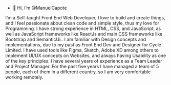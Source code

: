 - 👋 Hi, I’m @ManuelCapote


I’m a Self-taught Front End Web Developer, I love to build and create things, and I feel passionate about clean code and simple style, thus my love for Programming. I have strong experience in HTML, CSS, and JavaScript, as well as JavaScript frameworks like ReactJs and main CSS frameworks like Bootstrap and SemanticUi..
I am familiar with Design concepts and implementations, due to my past as Front End Dev and Designer for Cycle Limited. I have used tools like Figma, Sketch, Adobe XD among others to implement UI/UX concepts on Websites, and always having Usability as one of the key principles. 
I have several years of experience as a Team Leader and Project Manager. For the past five years I have managed a team of 5 people, each of them in a different country, so I am very comfortable working remotely. 
 

<!---
ManuelCapote/ManuelCapote is a ✨ special ✨ repository because its `README.md` (this file) appears on your GitHub profile.
You can click the Preview link to take a look at your changes.
--->
